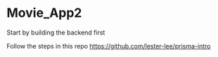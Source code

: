 # Movie_App2
Start by building the backend first

Follow the steps in this repo https://github.com/lester-lee/prisma-intro
